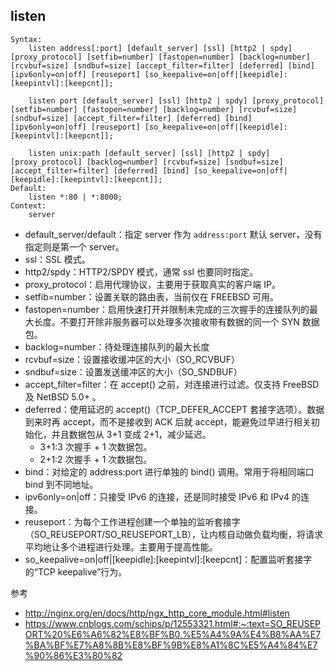 listen
---

```
Syntax:
    listen address[:port] [default_server] [ssl] [http2 | spdy] [proxy_protocol] [setfib=number] [fastopen=number] [backlog=number] [rcvbuf=size] [sndbuf=size] [accept_filter=filter] [deferred] [bind] [ipv6only=on|off] [reuseport] [so_keepalive=on|off|[keepidle]:[keepintvl]:[keepcnt]];

    listen port [default_server] [ssl] [http2 | spdy] [proxy_protocol] [setfib=number] [fastopen=number] [backlog=number] [rcvbuf=size] [sndbuf=size] [accept_filter=filter] [deferred] [bind] [ipv6only=on|off] [reuseport] [so_keepalive=on|off|[keepidle]:[keepintvl]:[keepcnt]];

    listen unix:path [default_server] [ssl] [http2 | spdy] [proxy_protocol] [backlog=number] [rcvbuf=size] [sndbuf=size] [accept_filter=filter] [deferred] [bind] [so_keepalive=on|off|[keepidle]:[keepintvl]:[keepcnt]];
Default:
    listen *:80 | *:8000;
Context:
    server
```

- default_server/default：指定 server 作为 `address:port` 默认 server，没有指定则是第一个 server。
- ssl：SSL 模式。
- http2/spdy：HTTP2/SPDY 模式，通常 ssl 也要同时指定。
- proxy_protocol：启用代理协议，主要用于获取真实的客户端 IP。
- setfib=number：设置关联的路由表，当前仅在 FREEBSD 可用。
- fastopen=number：启用快速打开并限制未完成的三次握手的连接队列的最大长度。不要打开除非服务器可以处理多次接收带有数据的同一个 SYN 数据包。
- backlog=number：待处理连接队列的最大长度
- rcvbuf=size：设置接收缓冲区的大小（SO_RCVBUF）
- sndbuf=size：设置发送缓冲区的大小（SO_SNDBUF）
- accept_filter=filter：在 accept() 之前，对连接进行过滤。仅支持 FreeBSD 及 NetBSD 5.0+ 。
- deferred：使用延迟的 accept()（TCP_DEFER_ACCEPT 套接字选项）。数据到来时再 accept，而不是接收到 ACK 后就 accept，能避免过早进行相关初始化，并且数据包从 3+1 变成 2+1，减少延迟。
  - 3+1:3 次握手 + 1 次数据包。
  - 2+1:2 次握手 + 1 次数据包。
- bind：对给定的 address:port 进行单独的 bind() 调用。常用于将相同端口 bind 到不同地址。
- ipv6only=on|off：只接受 IPv6 的连接，还是同时接受 IPv6 和 IPv4 的连接。
- reuseport：为每个工作进程创建一个单独的监听套接字（SO_REUSEPORT/SO_REUSEPORT_LB），让内核自动做负载均衡，将请求平均地让多个进程进行处理。主要用于提高性能。
- so_keepalive=on|off|[keepidle]:[keepintvl]:[keepcnt]：配置监听套接字的“TCP keepalive”行为。

参考

- http://nginx.org/en/docs/http/ngx_http_core_module.html#listen
- https://www.cnblogs.com/schips/p/12553321.html#:~:text=SO_REUSEPORT%20%E6%A6%82%E8%BF%B0,%E5%A4%9A%E4%B8%AA%E7%BA%BF%E7%A8%8B%E8%BF%9B%E8%A1%8C%E5%A4%84%E7%90%86%E3%80%82
